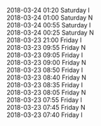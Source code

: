 2018-03-24 01:20 Saturday  I  
2018-03-24 01:00 Saturday  N  
2018-03-24 00:55 Saturday  I  
2018-03-24 00:25 Saturday  N  
2018-03-23 21:00 Friday  I  
2018-03-23 09:55 Friday  N  
2018-03-23 09:05 Friday  I  
2018-03-23 09:00 Friday  N  
2018-03-23 08:50 Friday  I  
2018-03-23 08:40 Friday  N  
2018-03-23 08:35 Friday  I  
2018-03-23 08:05 Friday  N  
2018-03-23 07:55 Friday  I  
2018-03-23 07:45 Friday  N  
2018-03-23 07:40 Friday  I  
